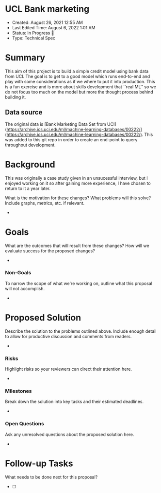 # UCL Bank marketing

- Created: August 26, 2021 12:55 AM
- Last Edited Time: August 6, 2022 1:01 AM
- Status: In Progress 🙌
- Type: Technical Spec

# Summary

This aim of this project is to build a simple credit model using bank data from UCI. The goal is to get to a good model which runs end-to-end and play with some considerations as if we where to put it into production. This is a fun exercise and is more about skills development that ``real ML'' so we do not focus too much on the model but more the thought process behind building it.

## Data source

The original data is [Bank Marketing Data Set from UCI](https://archive.ics.uci.edu/ml/machine-learning-databases/00222/](https://archive.ics.uci.edu/ml/machine-learning-databases/00222/). This was added to this git repo in order to create an end-point to query throughout development.


# Background

This was originally a case study given in an unsucessful interview, but I enjoyed working on it so after gaining more experience, I have chosen to return to it a year later.

What is the motivation for these changes? What problems will this solve? Include graphs, metrics, etc. if relevant. 

- 

# Goals

What are the outcomes that will result from these changes? How will we evaluate success for the proposed changes? 

- 

### Non-Goals

To narrow the scope of what we're working on, outline what this proposal will not accomplish.

- 

# Proposed Solution

Describe the solution to the problems outlined above. Include enough detail to allow for productive discussion and comments from readers.

- 

### Risks

Highlight risks so your reviewers can direct their attention here. 

- 

### Milestones

Break down the solution into key tasks and their estimated deadlines. 

- 

### Open Questions

Ask any unresolved questions about the proposed solution here.

- 

# Follow-up Tasks

What needs to be done next for this proposal? 

- [ ]

